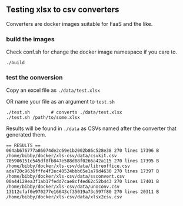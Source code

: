 ## Testing xlsx to csv converters

Converters are docker images suitable for FaaS and the like.

### build the images

Check conf.sh for change the docker image namespace if you care to.

    ./build

### test the conversion

Copy an excel file as `./data/test.xlsx`

OR name your file as an argument to `test.sh`

    ./test.sh        # converts ./data/test.xlsx
    ./test.sh /path/to/some.xlsx

Results will be found in `./data` as CSVs named after the converter that generated them.

    == RESULTS ==
    064ab676777a86074de2c69e1b2002b86c528e38 270 lines 17396 B /home/bibby/docker/xls-csv/data/csvkit.csv
    705906151e545df8fb847e588d88f0266a42a115 270 lines 17395 B /home/bibby/docker/xls-csv/data/libreoffice.csv
    ada720c9636fffe4f2ec40524bbb65e1a79d4630 270 lines 17397 B /home/bibby/docker/xls-csv/data/ssconvert.csv
    00a44129ea3f1ab17fedd7cae8cf4ed62c52b443 270 lines 17401 B /home/bibby/docker/xls-csv/data/unoconv.csv
    13112cfaf0e970277e16643cf35019a73c597f80 270 lines 20311 B /home/bibby/docker/xls-csv/data/xlsx2csv.csv
